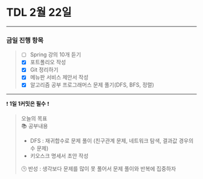 # TDL 2월 22일

---

### 금일 진행 항목
> - [ ] Spring 강의 10개 듣기
> - [X] 포트폴리오 작성
> - [X] Git 정리하기
> - [X] 메뉴판 서비스 제안서 작성
> - [X] 알고리즘 공부 프로그래머스 문제 풀기(DFS, BFS, 정렬)

---

❗ **1일 1커밋은 필수** ❗

> 오늘의 목표  
> 📚 공부내용  
> - DFS : 재귀합수로 문제 풀이 (친구관계 문제, 네트워크 탐색, 결과값 경우의수 문제)
> - 키오스크 명세서 초안 작성
>
>
> 🕒 반성 :
>   생각보다 문제를 많이 못 풀어서 문제 풀이와 반복에 집중하자
> 
